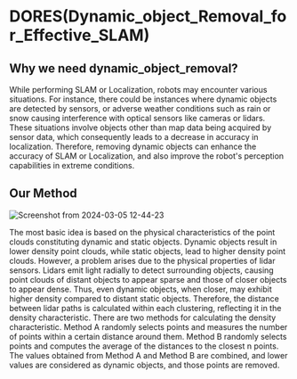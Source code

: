 # DORES(Dynamic_object_Removal_for_Effective_SLAM)

## Why we need dynamic_object_removal?
While performing SLAM or Localization, robots may encounter various situations. 
For instance, there could be instances where dynamic objects are detected by sensors, or adverse weather conditions such as rain or snow causing interference with optical sensors like cameras or lidars. 
These situations involve objects other than map data being acquired by sensor data, which consequently leads to a decrease in accuracy in localization. 
Therefore, removing dynamic objects can enhance the accuracy of SLAM or Localization, and also improve the robot's perception capabilities in extreme conditions.

## Our Method
![Screenshot from 2024-03-05 12-44-23](https://github.com/ksky0222/DORES_Dynamic-Object-Removal/assets/109937431/fbf50c05-8a92-4098-9691-08d6afd8a524)

The most basic idea is based on the physical characteristics of the point clouds constituting dynamic and static objects. 
Dynamic objects result in lower density point clouds, while static objects, lead to higher density point clouds. 
However, a problem arises due to the physical properties of lidar sensors. Lidars emit light radially to detect surrounding objects, causing point clouds of distant objects to appear sparse and those of closer objects to appear dense. 
Thus, even dynamic objects, when closer, may exhibit higher density compared to distant static objects. 
Therefore, the distance between lidar paths is calculated within each clustering, reflecting it in the density characteristic.
There are two methods for calculating the density characteristic. 
Method A randomly selects points and measures the number of points within a certain distance around them. 
Method B randomly selects points and computes the average of the distances to the closest n points. 
The values obtained from Method A and Method B are combined, and lower values are considered as dynamic objects, and those points are removed.
